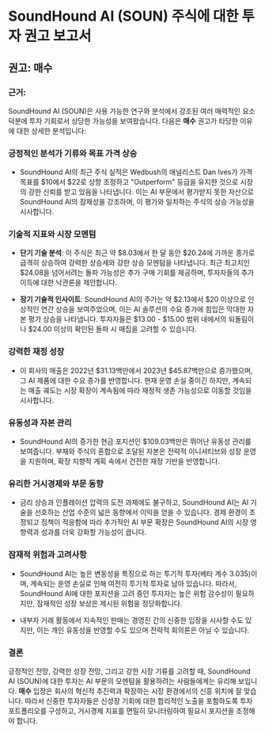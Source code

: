 # SoundHound AI (SOUN) 주식에 대한 투자 권고 보고서

## 권고: **매수**

### 근거:

SoundHound AI (SOUN)은 사용 가능한 연구와 분석에서 강조된 여러 매력적인 요소 덕분에 투자 기회로서 상당한 가능성을 보여왔습니다. 다음은 **매수** 권고가 타당한 이유에 대한 상세한 분석입니다:

### **긍정적인 분석가 기류와 목표 가격 상승**
- SoundHound AI의 최근 주식 실적은 Wedbush의 애널리스트 Dan Ives가 가격 목표를 $10에서 $22로 상향 조정하고 "Outperform" 등급을 유지한 것으로 시장의 강한 신뢰를 받고 있음을 나타냅니다. 이는 AI 부문에서 평가받지 못한 자산으로 SoundHound AI의 잠재성을 강조하며, 이 평가와 일치하는 주식의 상승 가능성을 시사합니다.

### **기술적 지표와 시장 모멘텀**
- **단기 기술 분석**: 이 주식은 최근 약 $8.03에서 한 달 동안 $20.24에 가까운 종가로 급격히 상승하여 강력한 상승세와 강한 상승 모멘텀을 나타냅니다. 최근 최고치인 $24.08을 넘어서려는 돌파 가능성은 추가 구매 기회를 제공하며, 투자자들의 추가 이득에 대한 낙관론을 제안합니다.
  
- **장기 기술적 인사이트**: SoundHound AI의 주가는 약 $2.13에서 $20 이상으로 인상적인 연간 상승을 보여주었으며, 이는 AI 솔루션의 수요 증가에 힘입은 막대한 자본 평가 상승을 나타냅니다. 투자자들은 $13.00 - $15.00 범위 내에서의 되돌림이나 $24.00 이상의 확인된 돌파 시 매집을 고려할 수 있습니다.

### **강력한 재정 성장**
- 이 회사의 매출은 2022년 $31.13백만에서 2023년 $45.87백만으로 증가했으며, 그 AI 제품에 대한 수요 증가를 반영합니다. 현재 운영 손실 중이긴 하지만, 계속되는 매출 궤도는 시장 확장이 계속됨에 따라 재정적 생존 가능성으로 이동할 것임을 시사합니다.

### **유동성과 자본 관리**
- SoundHound AI의 증가한 현금 포지션인 $109.03백만은 뛰어난 유동성 관리를 보여줍니다. 부채와 주식의 혼합으로 조달된 자본은 전략적 이니셔티브와 성장 운영을 지원하며, 확장 지향적 계획 속에서 건전한 재정 기반을 반영합니다.
  
### **유리한 거시경제와 부문 동향**
- 금리 상승과 인플레이션 압력의 도전 과제에도 불구하고, SoundHound AI는 AI 기술을 선호하는 산업 수준의 넓은 동향에서 이익을 얻을 수 있습니다. 경제 환경이 조정되고 정책이 적응함에 따라 추가적인 AI 부문 확장은 SoundHound AI의 시장 영향력과 성과를 더욱 강화할 가능성이 큽니다.

### **잠재적 위험과 고려사항**
- SoundHound AI는 높은 변동성을 특징으로 하는 투기적 투자(베타 계수 3.035)이며, 계속되는 운영 손실로 인해 여전히 투기적 투자로 남아 있습니다. 따라서, SoundHound AI에 대한 포지션을 고려 중인 투자자는 높은 위험 감수성이 필요하지만, 잠재적인 성장 보상은 제시된 위험을 정당화합니다.
  
- 내부자 거래 활동에서 지속적인 판매는 경영진 간의 신중한 입장을 시사할 수도 있지만, 이는 개인 유동성을 반영할 수도 있으며 전략적 회의론은 아닐 수 있습니다.

### **결론**
긍정적인 전망, 강력한 성장 전망, 그리고 강한 시장 기류를 고려할 때, SoundHound AI (SOUN)에 대한 투자는 AI 부문의 모멘텀을 활용하려는 사람들에게는 유리해 보입니다. **매수** 입장은 회사의 혁신적 추진력과 확장하는 시장 환경에서의 신흥 위치에 잘 맞습니다. 따라서 신중한 투자자들은 신성장 기회에 대한 합리적인 노출을 포함하도록 투자 포트폴리오를 구성하고, 거시경제 지표를 면밀히 모니터링하여 필요시 포지션을 조정해야 합니다.